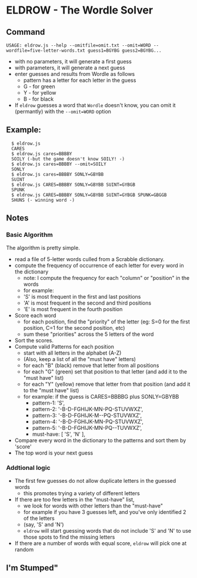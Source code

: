 # ELDROW - The Wordle Solver

## Command
`USAGE: eldrow.js --help --omitfile=omit.txt --omit=WORD --wordfile=five-letter-words.txt guess1=BGYBG guess2=BGYBG...`

*  with no parameters, it will generate a first guess
*  with parameters, it will generate a next guess
*  enter guesses and results from Wordle as follows
   - pattern has a letter for each letter in the guess
   - G - for green
   - Y - for yellow
   - B - for black
* If `eldrow` guesses a word that `Wordle` doesn't know, you can omit it (permantly) with the `--omit=WORD` option
  
## Example:
```
  $ eldrow.js
  CARES
  $ eldrow.js cares=BBBBY
  SOILY (-but the game doesn't know SOILY! -)
  $ eldrow.js cares=BBBBY --omit=SOILY
  SONLY
  $ eldrow.js cares=BBBBY SONLY=GBYBB
  SUINT
  $ eldrow.js CARES=BBBBY SONLY=GBYBB SUINT=GYBGB
  SPUNK
  $ eldrow.js CARES=BBBBY SONLY=GBYBB SUINT=GYBGB SPUNK=GBGGB
  SHUNS (- winning word -)
```

## Notes

### Basic Algorithm
The algorithm is pretty simple. 
* read a file of 5-letter words culled from a Scrabble dictionary.
* compute the frequency of occurrence of each letter for every word in the dictionary
  * note: I compute the frequency for each "column" or "position" in the words
  * for example: 
  * 'S' is most frequent in the first and last positions
  * 'A' is most frequent in the second and third positions
  * 'E' is most frequent in the fourth position
* Score each word
  * for each position, find the "priority" of the letter (eg: S=0 for the first position, C=1 for the second position, etc)
  * sum these "priorities" across the 5 letters of the word
* Sort the scores.
* Compute valid Patterns for each position
  * start with all letters in the alphabet (A-Z)
  * (Also, keep a list of all the "must have" letters)
  * for each "B" (black) remove that letter from all positions
  * for each "G" (green) set that position to that letter (and add it to the "must have" list)
  * for each "Y" (yellow) remove that letter from that position (and add it to the "must have" list)
  * for example: if the guess is CARES=BBBBG plus SONLY=GBYBB
    * pattern-1: 'S',
    * pattern-2: '-B-D-FGHIJK-MN-PQ-STUVWXZ',
    * pattern-3: '-B-D-FGHIJK-M--PQ-STUVWXZ',
    * pattern-4: '-B-D-FGHIJK-MN-PQ-STUVWXZ',
    * pattern-5: '-B-D-FGHIJK-MN-PQ--TUVWXZ',
    * must-have: [ 'S', 'N' ],
* Compare every word in the dictionary to the patterns and sort them by 'score'
* The top word is your next guess

### Addtional logic
* The first few guesses do not allow duplicate letters in the guessed words
  * this promotes trying a variety of different letters
* If there are too few letters in the "must-have" list, 
  * we look for words with other letters than the "must-have"
  * for example if you have 3 guesses left, and you've only identified 2 of the letters
  * (say, 'S' and 'N')
  * `eldrow` will start guessing words that do not include 'S' and 'N' to use those spots to find the missing letters
* If there are a number of words with equal score, `eldrow` will pick one at random

## I'm Stumped"